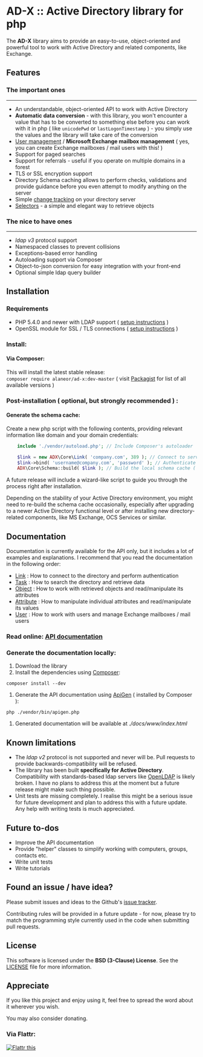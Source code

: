 # AD-X :: Active Directory library for php

The **AD-X** library aims to provide an easy-to-use, object-oriented and powerful tool to work with Active Directory and related components, like Exchange.

## Features

### The important ones
----
 - An understandable, object-oriented API to work with Active Directory
 - **Automatic data conversion** - with this library, you won't encounter a value that has to be converted to something else before you can work with it in php ( like `unicodePwd` or `lastLogonTimestamp` ) - you simply use the values and the library will take care of the conversion
 - [User management](http://alaneor.github.io/AD-X/api/class-ADX.Classes.User.html) / **Microsoft Exchange mailbox management** ( yes, you can create Exchange mailboxes / mail users with this! )
 - Support for paged searches
 - Support for referrals - useful if you operate on multiple domains in a forest
 - TLS or SSL encryption support
 - Directory Schema caching allows to perform checks, validations and provide guidance before you even attempt to modify anything on the server
 - Simple [change tracking](http://alaneor.github.io/AD-X/api/class-ADX.Core.Task.html#_changes) on your directory server
 - [Selectors](http://alaneor.github.io/AD-X/api/class-ADX.Util.Selector.html) - a simple and elegant way to retrieve objects

### The nice to have ones
----
 - *ldap v3* protocol support
 - Namespaced classes to prevent collisions
 - Exceptions-based error handling
 - Autoloading support via Composer
 - Object-to-json conversion for easy integration with your front-end
 - Optional simple ldap query builder

## Installation

### Requirements

 - PHP 5.4.0 and newer with LDAP support ( [setup instructions](http://www.php.net/manual/en/ldap.installation.php) )
 - OpenSSL module for SSL / TLS connections ( [setup instructions](http://cz1.php.net/manual/en/openssl.installation.php) )

### Install:

#### Via Composer:

This will install the latest stable release:<br>
`composer require alaneor/ad-x:dev-master`
( visit [Packagist](https://packagist.org/packages/alaneor/ad-x) for list of all available versions )

### Post-installation ( optional, but **strongly recommended** ) :

#### Generate the schema cache:

Create a new php script with the following contents, providing relevant information like domain and your domain credentials:
```php
    include './vendor/autoload.php'; // Include Composer's autoloader

    $link = new ADX\Core\Link( 'company.com', 389 ); // Connect to server on default port
    $link->bind( 'username@company.com', 'password' ); // Authenticate to the server
    ADX\Core\Schema::build( $link ); // Build the local schema cache ( takes some time, go get a coffee )
```
A future release will include a wizard-like script to guide you through the process right after installation.

Depending on the stability of your Active Directory environment, you might need to re-build the schema cache occasionally, especially after upgrading to a newer Active Directory functional level or after installing new directory-related components, like MS Exchange, OCS Services or similar.

## Documentation

Documentation is currently available for the API only, but it includes a lot of examples and explanations.
I recommend that you read the documentation in the following order:

 - [Link](http://alaneor.github.io/AD-X/api/class-ADX.Core.Link.html) : How to connect to the directory and perform authentication
 - [Task](http://alaneor.github.io/AD-X/api/class-ADX.Core.Task.html) : How to search the directory and retrieve data
 - [Object](http://alaneor.github.io/AD-X/api/class-ADX.Core.Object.html) : How to work with retrieved objects and read/manipulate its attributes
 - [Attribute](http://alaneor.github.io/AD-X/api/class-ADX.Core.Attribute.html) : How to manipulate individual attributes and read/manipulate its values
 - [User](http://alaneor.github.io/AD-X/api/class-ADX.Classes.User.html) : How to work with users and manage Exchange mailboxes / mail users

### Read online: [API documentation](http://alaneor.github.io/AD-X/api)
### Generate the documentation locally:

1. Download the library
1. Install the dependencies using [Composer](http://getcomposer.org/):
```
composer install --dev
```
1. Generate the API documentation using [ApiGen](http://apigen.org/) ( installed by Composer ):
```
php ./vendor/bin/apigen.php
```
1. Generated documentation will be available at *./docs/www/index.html*


## Known limitations

 - The *ldap v2* protocol is not supported and never will be. Pull requests to provide backwards-compatibility will be refused.
 - The library has been built **specifically for Active Directory**. Compatibility with standards-based ldap servers like [OpenLDAP](http://openldap.org) is likely broken. I have no plans to address this at the moment but a future release might make such thing possible.
 - Unit tests are missing completely. I realise this might be a serious issue for future development and plan to address this with a future update. Any help with writing tests is much appreciated.

## Future to-dos

 - Improve the API documentation
 - Provide "helper" classes to simplify working with computers, groups, contacts etc.
 - Write unit tests
 - Write tutorials

## Found an issue / have idea?

Please submit issues and ideas to the Github's [issue tracker](https://github.com/Alaneor/AD-X/issues).

Contributing rules will be provided in a future update - for now, please try to match the programming style currently used in the code when submitting pull requests.

## License

This software is licensed under the **BSD (3-Clause) License**.
See the [LICENSE](LICENSE) file for more information.

## Appreciate

If you like this project and enjoy using it, feel free to spread the word about it wherever you wish.

You may also consider donating.

### Via Flattr:

<a href="http://flattr.com/thing/1301881/" target="_blank"><img src="http://api.flattr.com/button/flattr-badge-large.png" alt="Flattr this" title="Flattr this" border="0" /></a>
